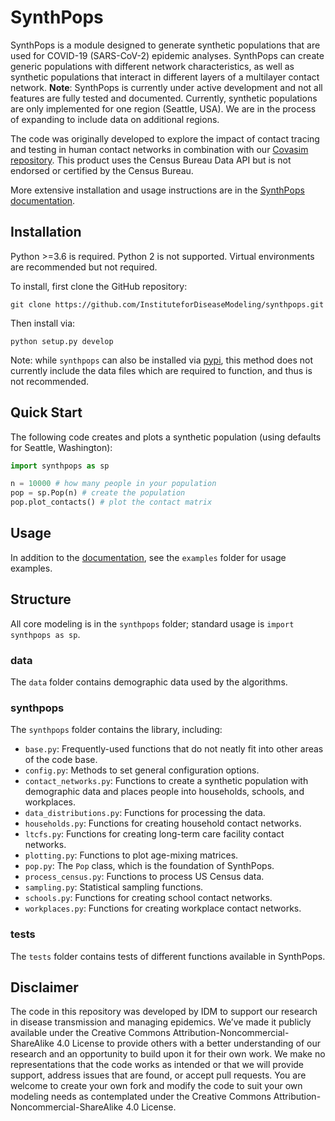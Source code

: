 # SynthPops

SynthPops is a module designed to generate synthetic populations that are used for COVID-19 (SARS-CoV-2) epidemic analyses. SynthPops can create generic populations with different network characteristics, as well as synthetic populations that interact in different layers of a multilayer contact network. **Note**: SynthPops is currently under active development and not all features are fully tested and documented. Currently, synthetic populations are only implemented for one region (Seattle, USA). We are in the process of expanding to include data on additional regions.


The code was originally developed to explore the impact of contact tracing and testing in human contact networks in combination with our [Covasim repository](https://github.com/InstituteforDiseaseModeling/covasim). This product uses the Census Bureau Data API but is not endorsed or certified by the Census Bureau.

More extensive installation and usage instructions are in the [SynthPops documentation](https://docs.idmod.org/projects/synthpops/en/latest).

## Installation

Python >=3.6 is required. Python 2 is not supported. Virtual environments are recommended but not required.

To install, first clone the GitHub repository:

`git clone https://github.com/InstituteforDiseaseModeling/synthpops.git`

Then install via:

`python setup.py develop`

Note: while `synthpops` can also be installed via [pypi](https://pypi.org/project/synthpops), this method does not currently include the data files which are required to function, and thus is not recommended.

## Quick Start

The following code creates and plots a synthetic population (using defaults for Seattle, Washington):

```python
import synthpops as sp

n = 10000 # how many people in your population
pop = sp.Pop(n) # create the population
pop.plot_contacts() # plot the contact matrix
```

## Usage

In addition to the [documentation](https://docs.idmod.org/projects/synthpops/en/latest/usage.html), see the `examples` folder for usage examples.

## Structure

All core modeling is in the `synthpops` folder; standard usage is `import synthpops as sp`.

### data

The `data` folder contains demographic data used by the algorithms.

### synthpops

The `synthpops` folder contains the library, including:

* `base.py`: Frequently-used functions that do not neatly fit into other areas of the code base.
* `config.py`: Methods to set general configuration options.
* `contact_networks.py`: Functions to create a synthetic population with demographic data and places people into households, schools, and workplaces.
* `data_distributions.py`: Functions for processing the data.
* `households.py`: Functions for creating household contact networks.
* `ltcfs.py`: Functions for creating long-term care facility contact networks.
* `plotting.py`: Functions to plot age-mixing matrices.
* `pop.py`: The `Pop` class, which is the foundation of SynthPops.
* `process_census.py`: Functions to process US Census data.
* `sampling.py`: Statistical sampling functions.
* `schools.py`: Functions for creating school contact networks.
* `workplaces.py`: Functions for creating workplace contact networks.

### tests

The `tests` folder contains tests of different functions available in SynthPops.


## Disclaimer

The code in this repository was developed by IDM to support our research in disease transmission and managing epidemics. We’ve made it publicly available under the Creative Commons Attribution-Noncommercial-ShareAlike 4.0 License to provide others with a better understanding of our research and an opportunity to build upon it for their own work. We make no representations that the code works as intended or that we will provide support, address issues that are found, or accept pull requests. You are welcome to create your own fork and modify the code to suit your own modeling needs as contemplated under the Creative Commons Attribution-Noncommercial-ShareAlike 4.0 License.

